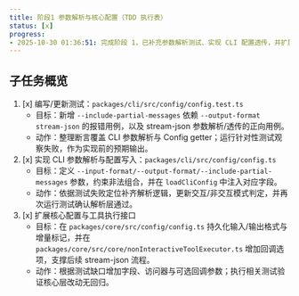 ```yaml
---
title: 阶段1 参数解析与核心配置（TDD 执行表）
status: [x]
progress:
- 2025-10-30 01:36:51: 完成阶段 1，已补充参数解析测试、实现 CLI 配置透传，并扩展核心配置与工具执行接口。
---
```


## 子任务概览

1. [x] 编写/更新测试：`packages/cli/src/config/config.test.ts`  
   - 目标：新增 `--include-partial-messages` 依赖 `--output-format stream-json` 的报错用例，以及 stream-json 参数解析/透传的正向用例。  
   - 动作：整理断言覆盖 CLI 参数解析与 Config getter；运行针对性测试观察失败，作为实现前的预期输出。
2. [x] 实现 CLI 参数解析与配置写入：`packages/cli/src/config/config.ts`  
   - 目标：定义 `--input-format/--output-format/--include-partial-messages` 参数，约束非法组合，并在 `loadCliConfig` 中注入对应字段。  
   - 动作：依据测试失败定位补齐解析逻辑，更新交互/非交互模式判定，并再次运行测试确认解析层通过。
3. [x] 扩展核心配置与工具执行接口  
   - 目标：在 `packages/core/src/config/config.ts` 持久化输入/输出格式与增量标记，并在 `packages/core/src/core/nonInteractiveToolExecutor.ts` 增加回调选项，支撑后续 stream-json 流程。  
   - 动作：根据测试缺口增加字段、访问器与可选回调参数；执行相关测试验证核心层改动无回归。
